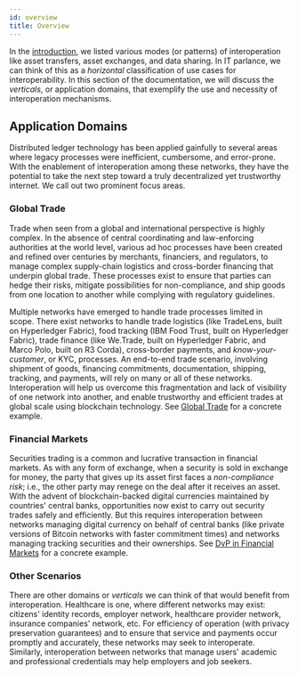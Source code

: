 ```yaml
---
id: overview
title: Overview
---
```


In the [introduction](../interoperability-modes.md), we listed various modes (or patterns) of interoperation like asset transfers, asset exchanges, and data sharing. In IT parlance, we can think of this as a _horizontal_ classification of use cases for interoperability. In this section of the documentation, we will discuss the _verticals_, or application domains, that exemplify the use and necessity of interoperation mechanisms.

## Application Domains

Distributed ledger technology has been applied gainfully to several areas where legacy processes were inefficient, cumbersome, and error-prone. With the enablement of interoperation among these networks, they have the potential to take the next step toward a truly decentralized yet trustworthy internet. We call out two prominent focus areas.

### Global Trade
Trade when seen from a global and international perspective is highly complex. In the absence of central coordinating and law-enforcing authorities at the world level, various ad hoc processes have been created and refined over centuries by merchants, financiers, and regulators, to manage complex supply-chain logistics and cross-border financing that underpin global trade. These processes exist to ensure that parties can hedge their risks, mitigate possibilities for non-compliance, and ship goods from one location to another while complying with regulatory guidelines.

Multiple networks have emerged to handle trade processes limited in scope. There exist networks to handle trade logistics (like TradeLens, built on Hyperledger Fabric), food tracking (IBM Food Trust, built on Hyperledger Fabric), trade finance (like We.Trade, built on Hyperledger Fabric, and Marco Polo, built on R3 Corda), cross-border payments, and _know-your-customer_, or KYC, processes. An end-to-end trade scenario, involving shipment of goods, financing commitments, documentation, shipping, tracking, and payments, will rely on many or all of these networks. Interoperation will help us overcome this fragmentation and lack of visibility of one network into another, and enable trustworthy and efficient trades at global scale using blockchain technology. See [Global Trade](./global-trade.md) for a concrete example.

### Financial Markets
Securities trading is a common and lucrative transaction in financial markets. As with any form of exchange, when a security is sold in exchange for money, the party that gives up its asset first faces a _non-compliance risk_; i.e., the other party may renege on the deal after it receives an asset. With the advent of blockchain-backed digital currencies maintained by countries' central banks, opportunities now exist to carry out security trades safely and efficiently. But this requires interoperation between networks managing digital currency on behalf of central banks (like private versions of Bitcoin networks with faster commitment times) and networks managing tracking securities and their ownerships. See [DvP in Financial Markets](./financial-markets.md) for a concrete example.

### Other Scenarios
There are other domains or _verticals_ we can think of that would benefit from interoperation. Healthcare is one, where different networks may exist: citizens' identity records, employer network, healthcare provider network, insurance companies' network, etc. For efficiency of operation (with privacy preservation guarantees) and to ensure that service and payments occur promptly and accurately, these networks may seek to interoperate. Similarly, interoperation between networks that manage users' academic and professional credentials may help employers and job seekers.
